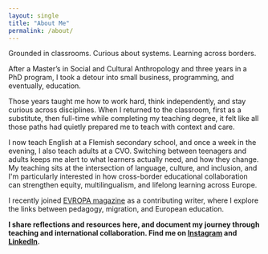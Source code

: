 ```yaml
---
layout: single
title: "About Me"
permalink: /about/
---
```


Grounded in classrooms. Curious about systems. Learning across borders.

After a Master’s in Social and Cultural Anthropology and three years in a PhD program, I took a detour into small business, programming, and eventually, education.


Those years taught me how to work hard, think independently, and stay curious across disciplines. When I returned to the classroom, first as a substitute, then full-time while completing my teaching degree, it felt like all those paths had quietly prepared me to teach with context and care.

I now teach English at a Flemish secondary school, and once a week in the evening, I also teach adults at a CVO. Switching between teenagers and adults keeps me alert to what learners actually need, and how they change. My teaching sits at the intersection of language, culture, and inclusion, and I'm particularly interested in how cross-border educational collaboration can strengthen equity, multilingualism, and lifelong learning across Europe.

I recently joined [EVROPA magazine](https://medium.com/evropa) as a contributing writer, where I explore the links between pedagogy, migration, and European education.

**I share reflections and resources here, and document my journey through teaching and international collaboration. Find me on [Instagram](https://www.instagram.com/nikkie.badsar/) and [LinkedIn](https://www.linkedin.com/in/nikkie-badsar/).**
